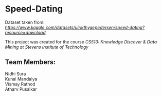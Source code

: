 # Speed-Dating

Dataset taken from:
*https://www.kaggle.com/datasets/ulrikthygepedersen/speed-dating?resource=download*

This project was created for the course *CS513: Knowledge Discover & Data Mining at Stevens Institute of Technology*

## Team Members:<br>
Nidhi Sura<br>
Kunal Mandalya<br>
Vismay Rathod<br>
Atharv Pusalkar<br>
